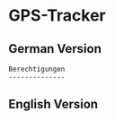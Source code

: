 GPS-Tracker
===========

German Version
--------------


	Berechtigungen
	--------------




English Version
---------------